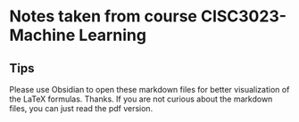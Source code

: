 # Notes taken from course CISC3023-Machine Learning
## Tips
Please use Obsidian to open these markdown files for better visualization of the LaTeX formulas. Thanks.
If you are not curious about the markdown files, you can just read the pdf version.
